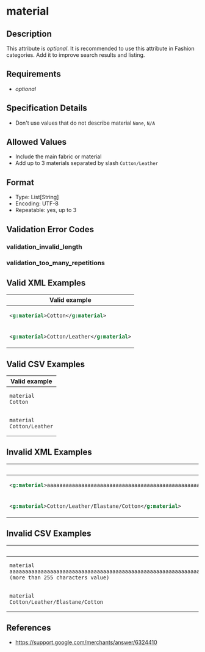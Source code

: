 # material

## Description

This attribute is *optional*.
It is recommended to use this attribute in Fashion categories. Add it to improve search results and listing.

## Requirements

* *optional*


## Specification Details

- Don't use values that do not describe material `None`, `N/A`

## Allowed Values
- Include the main fabric or material
- Add up to 3 materials separated by slash `Cotton/Leather`

## Format

- Type: List[String]
- Encoding: UTF-8
- Repeatable: yes, up to 3


## Validation Error Codes

### validation_invalid_length
### validation_too_many_repetitions

## Valid XML Examples

<table>
<thead>
<tr><th>Valid example                          </th></tr>
</thead>
<tbody>
<tr><td>

```xml
<g:material>Cotton</g:material>        
```

</td></tr>
<tr><td>

```xml
<g:material>Cotton/Leather</g:material>
```

</td></tr>
</tbody>
</table>

## Valid CSV Examples

<table>
<thead>
<tr><th>Valid example          </th></tr>
</thead>
<tbody>
<tr><td>

```csv
material
Cotton        
```

</td></tr>
<tr><td>

```csv
material
Cotton/Leather
```

</td></tr>
</tbody>
</table>

## Invalid XML Examples

<table>
<thead>
<tr><th>Invalid example                                                                                                                                                                                                                                                                                                           </th><th>Resulting error code           </th></tr>
</thead>
<tbody>
<tr><td>

```xml
<g:material>aaaaaaaaaaaaaaaaaaaaaaaaaaaaaaaaaaaaaaaaaaaaaaaaaaaaaaaaaaaaaaaaaaaaaaaaaaaaaaaaaaaaaaaaaaaaaaaaaaaaaaaaaaaaaaaaaaaaaaaaaaaaaaaaaaaaaaaaaaaaaaaaaaaaaaaaaaaaaaaaaaaaaaaaaaaaaaaaaaaaaaaaaaaaaaaaaaaaaaaaaaaaaaaaaaaaaaaaaaaaaaaaaaaaaaaaaaaaaaaaaaaaaaaaaaaaaaaa (more than 255 characters value)</g:material>
```

</td><td>

```xml
validation_invalid_length      
```

</td></tr>
<tr><td>

```xml
<g:material>Cotton/Leather/Elastane/Cotton</g:material>                                                                                                                                                                                                                                                                   
```

</td><td>

```xml
validation_too_many_repetitions
```

</td></tr>
</tbody>
</table>

## Invalid CSV Examples

<table>
<thead>
<tr><th>Invalid example                                                                                                                                                                                                                                                                                           </th><th>Resulting error code           </th></tr>
</thead>
<tbody>
<tr><td>

```csv
material
aaaaaaaaaaaaaaaaaaaaaaaaaaaaaaaaaaaaaaaaaaaaaaaaaaaaaaaaaaaaaaaaaaaaaaaaaaaaaaaaaaaaaaaaaaaaaaaaaaaaaaaaaaaaaaaaaaaaaaaaaaaaaaaaaaaaaaaaaaaaaaaaaaaaaaaaaaaaaaaaaaaaaaaaaaaaaaaaaaaaaaaaaaaaaaaaaaaaaaaaaaaaaaaaaaaaaaaaaaaaaaaaaaaaaaaaaaaaaaaaaaaaaaaaaaaaaaaa (more than 255 characters value)
```

</td><td>

```csv
validation_invalid_length      
```

</td></tr>
<tr><td>

```csv
material
Cotton/Leather/Elastane/Cotton                                                                                                                                                                                                                                                                   
```

</td><td>

```csv
validation_too_many_repetitions
```

</td></tr>
</tbody>
</table>

## References
* https://support.google.com/merchants/answer/6324410
